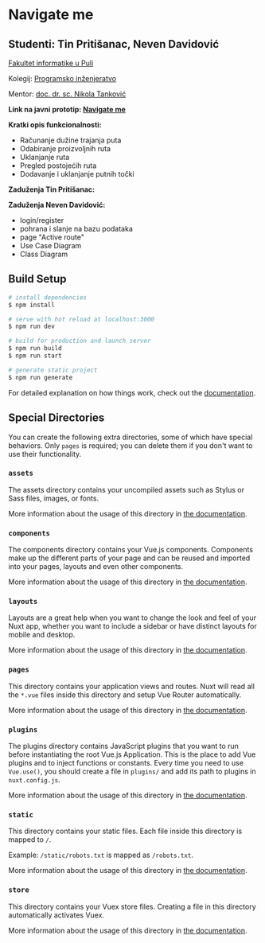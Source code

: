 # Navigate me
## Studenti: Tin Pritišanac, Neven Davidović
  [Fakultet informatike u Puli](https://fipu.unipu.hr/) <br>
  
  Kolegij: [ Programsko inženjeratvo](ntankovic.unipu.hr/pi) <br>
  
  Mentor: [ doc. dr. sc. Nikola Tanković](ntankovic.unipu.hr) <br>
  
<b>Link na javni prototip: [ Navigate me](https://navigate-me.netlify.app/) </b>

<b>Kratki opis funkcionalnosti:</b>
- Računanje dužine trajanja puta
- Odabiranje proizvoljnih ruta 
- Uklanjanje ruta
- Pregled postojećih ruta
- Dodavanje i uklanjanje putnih točki


<b> Zaduženja Tin Pritišanac: </b>



<b>Zaduženja Neven Davidović: </b>
- login/register
- pohrana i slanje na bazu podataka
- page "Active route"
- Use Case Diagram
- Class Diagram




## Build Setup

```bash
# install dependencies
$ npm install

# serve with hot reload at localhost:3000
$ npm run dev

# build for production and launch server
$ npm run build
$ npm run start

# generate static project
$ npm run generate
```

For detailed explanation on how things work, check out the [documentation](https://nuxtjs.org).

## Special Directories

You can create the following extra directories, some of which have special behaviors. Only `pages` is required; you can delete them if you don't want to use their functionality.

### `assets`

The assets directory contains your uncompiled assets such as Stylus or Sass files, images, or fonts.

More information about the usage of this directory in [the documentation](https://nuxtjs.org/docs/2.x/directory-structure/assets).

### `components`

The components directory contains your Vue.js components. Components make up the different parts of your page and can be reused and imported into your pages, layouts and even other components.

More information about the usage of this directory in [the documentation](https://nuxtjs.org/docs/2.x/directory-structure/components).

### `layouts`

Layouts are a great help when you want to change the look and feel of your Nuxt app, whether you want to include a sidebar or have distinct layouts for mobile and desktop.

More information about the usage of this directory in [the documentation](https://nuxtjs.org/docs/2.x/directory-structure/layouts).


### `pages`

This directory contains your application views and routes. Nuxt will read all the `*.vue` files inside this directory and setup Vue Router automatically.

More information about the usage of this directory in [the documentation](https://nuxtjs.org/docs/2.x/get-started/routing).

### `plugins`

The plugins directory contains JavaScript plugins that you want to run before instantiating the root Vue.js Application. This is the place to add Vue plugins and to inject functions or constants. Every time you need to use `Vue.use()`, you should create a file in `plugins/` and add its path to plugins in `nuxt.config.js`.

More information about the usage of this directory in [the documentation](https://nuxtjs.org/docs/2.x/directory-structure/plugins).

### `static`

This directory contains your static files. Each file inside this directory is mapped to `/`.

Example: `/static/robots.txt` is mapped as `/robots.txt`.

More information about the usage of this directory in [the documentation](https://nuxtjs.org/docs/2.x/directory-structure/static).

### `store`

This directory contains your Vuex store files. Creating a file in this directory automatically activates Vuex.

More information about the usage of this directory in [the documentation](https://nuxtjs.org/docs/2.x/directory-structure/store).
